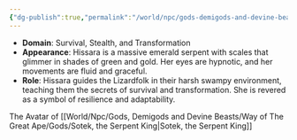 ```yaml
---
{"dg-publish":true,"permalink":"/world/npc/gods-demigods-and-devine-beasts/way-of-the-great-ape/devine-beasts/hissara-the-emerald-serpent/"}
---
```


- **Domain**: Survival, Stealth, and Transformation
- **Appearance**: Hissara is a massive emerald serpent with scales that glimmer in shades of green and gold. Her eyes are hypnotic, and her movements are fluid and graceful.
- **Role**: Hissara guides the Lizardfolk in their harsh swampy environment, teaching them the secrets of survival and transformation. She is revered as a symbol of resilience and adaptability.

The Avatar of [[World/Npc/Gods, Demigods and Devine Beasts/Way of The Great Ape/Gods/Sotek, the Serpent King\|Sotek, the Serpent King]]